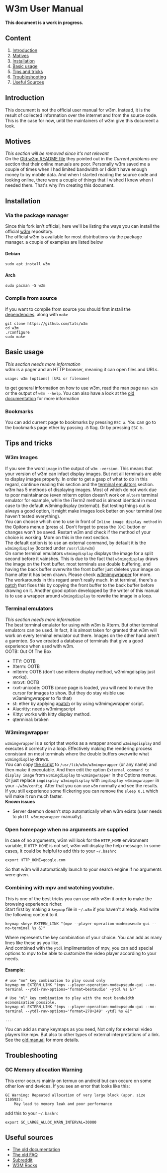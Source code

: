 # W3m User Manual

**This document is a work in progress.**

## Content
1. [Introduction](#introduction)
2. [Motives](#motives)
3. [Installation](#installation)
4. [Basic usage](#basic-usage)
5. [Tips and tricks](#tips-and-tricks)
6. [Troubleshooting](#troubleshooting)
7. [Useful Sources](#useful-sources)

## Introduction
This document is not the official user manual for w3m. Instead, it is the result of collected information over the internet and from the source code. This is the case for now, until the maintainers of w3m give this document a look.
## Motives
*This section will be removed since it's not relevant*  
On the [Old w3m README file](https://github.com/tats/w3m/blob/master/doc/README#L23) they pointed out in the *Current problems are* section that their online manuals are poor. Personally w3m saved me a couple of times when I had limited bandwidth or I didn't have enough money to by mobile data. And when I started reading the source code and looking online, there were a couple of things that I wished I knew when I needed them. That's why I'm creating this document.
## Installation
### Via the package manager
Since this fork isn't official, here we'll be listing the ways you can install the official [w3m](https://github.com/tats/w3m) repository.  
The official w3m is available for most distributions via the package manager. a couple of examples are listed below
#### Debian
```
sudo apt install w3m
```
#### Arch
```
sudo pacman -S w3m
```
### Compile from source
If you want to compile from source you should first install the [dependencies](https://github.com/medanisjbara/w3m-expantions#dependencies). along with `make`
```
git clone https://github.com/tats/w3m
cd w3m
./configure
sudo make
```


## Basic usage
*This section needs more information*  
w3m is a pager and an HTTP browser, meaning it can open files and URLs.
```
usage: w3m [options] [URL or filename]
```
to get general information on how to use w3m, read the man page `man w3m` or the output of `w3m --help`.
You can also have a look at the [old documentation](https://github.com/tats/w3m/blob/master/doc/MANUAL.html) for more information
### Bookmarks
You can add current page to bookmarks by pressing `ESC a`.
You can go to the bookmarks page ether by passing `-B` flag. Or by pressing `ESC b`.

## Tips and tricks
### W3m Images
If you see the word `image` in the output of `w3m -version`. This means that your version of w3m can infact display images. But not all terminals are able to display images properly. In order to get a gasp of what to do in this regard, continue reading this section and the [terminal emulators](#terminal-emulators) section.  
w3m has 5 methods of displaying images. Most of which do not work due to poor maintainance (even mlterm option doesn't work on `mlterm` terminal emulator for example, while the iTerm2 method is almost identical in most case to the default w3mimgdisplay (external)). But testing things out is always a good option, it might make images look better on your terminal (we haven't tested everything).  
You can choose which one to use in front of `Inline image display method` in the Opitons menue (press `o`). Don't forget to press the `[OK]` button or changes won't be saved. Restart w3m and check if the method of your choice is working. More on this in the next section.  
The default option is to use an external command, by default it is the `w3mimgdisplay` (located under `/usr/lib/w3m`)  
On some terminal emulators `w3mimgdisplay` displays the image for a split second before it vainshes. This is due to the fact that `w3mimgdisplay` draws the image on the front buffer. most terminals use double buffering, and having the back buffer overwrite the front buffer just deletes your image on frame after it has been drawn. Please check [w3mimgwrapper](#w3mimgwrapper) for more.  
The workarounds in this regard aren't really much. In st terminal, there's a [patch](https://st.suckless.org/patches/w3m/) that fixes this by copying the front buffer to the back buffer before drawing on it. Another good option developped by the writer of this manual is to use a wrapper around `w3mimgdisplay` to rewrite the image in a loop.  
### Terminal emulators
*This section needs more information*  
The best terminal emulator for using with w3m is Xterm. But other terminal emulators can be used. In fact, it is almost taken for granted that w3m will work on every terminal emulator out there. Images on the other hand aren't a garentee. So we created a database of terminals that give a good experience when used with w3m.  
OOTB: Out Of The Box
* TTY: OOTB
* Xterm: OOTB
* mlterm: OOTB (don't use mlterm display method, w3mimgdisplay just works).
* mrxvt: OOTB
* rxvt-unicode: OOTB (once page is loaded, you will need to move the cursor for images to show. But they do stay visible use w3amimgwrapper to fix that)
* st: ether by applying a[patch](https://st.suckless.org/patches/w3m/) or by using w3mimgwrapper script.
* Alacritty: needs w3mimgscript
* Kitty: works with kitty display method.
* qterminal: broken
### W3mimgwrapper
`w3mimgwrapper` is a script that works as a wrapper around `w3mimgdisplay` and executes it correctly in a loop. Effectively making the rendering process consistant on most terminals where the double buffers overwrite what `w3mimgdisplay` draws.  
You can copy [the script](/scripts/w3mimgwrapper) to `/usr/lib/w3m/w3mimgwrapper` (or any name) and then make it executable. And then edit the option `External command to display image` from `w3mimgdisplay` to `w3mimgwrapper` in the Options menue. Or just replace `imgdisplay w3mimgdisplay` with `imgdisplay w3mimgwrapper` in your `~/w3m/config`. After that you can use `w3m` normally and see the results.  
If you still experience some flickering you can remove the `sleep 0.1` which will make it run much faster.  
**Known issues**  
* Server daemon doesn't stop automatically when w3m exists (user needs to `pkill w3mimgwrapper` manually).
### Open homepage when no arguments are supplied
In case of no arguments, w3m will look for the `HTTP_HOME` environment variable, If `HTTP_HOME` is not set, w3m will display the help message.
In some cases, It could be helpful to add this to your `~/.bashrc`
```
export HTTP_HOME=google.com
```
So that w3m will automatically launch to your search engine if no arguments were given.

### Combining with mpv and watching youtube.
This is one of the best tricks you can use with w3m it order to make the browsing experience richer.  
Start first by making a `keymap` file in `~/.w3m` if you haven't already. And write the following content to it.

```
keymap <key> EXTERN_LINK "(mpv --player-operation-mode=pseudo-gui --no-terminal %s &)"
```
Where *<key>* represents the key combination of your choice. You can add as many lines like these as you like.  
And combined with the `ytdl` implimentation of mpv, you can add special options to mpv to be able to customize the video player according to your needs.
#### Example:
```
# use "mn" key combination to play sound only
keymap mn EXTERN_LINK "(mpv --player-operation-mode=pseudo-gui --no-terminal --ytdl-raw-options='format=bestaudio' -ytdl %s &)"

# Use "ml" key combination to play with the most bandwidth economisation possible.
keymap ml EXTERN_LINK "(mpv --player-operation-mode=pseudo-gui --no-terminal --ytdl-raw-options='format=278+249' -ytdl %s &)"

...
```

You can add as many keymaps as you need, Not only for external video players like mpv. But also to other types of external interpretations of a link. See the [old manual](https://github.com/tats/w3m/blob/master/doc/MANUAL.html) for more details.

## Troubleshooting
### GC Memory allocation Warning
This error occurs mainly on termux on android but can occure on some other low end devices.
If you see an error that looks like this:
```
GC Warning: Repeated allocation of very large block (appr. size 110592):
	May lead to memory leak and poor performance
```
add this to your `~/.bashrc`
```
export GC_LARGE_ALLOC_WARN_INTERVAL=30000
```
## Useful sources
* [The old documentation](https://github.com/tats/w3m/blob/master/doc/MANUAL.html)
* [The old FAQ](https://github.com/tats/w3m/blob/master/doc/FAQ.html)
* [Subreddit](reddit.com/r/w3m)
* [W3M Rocks](http://w3m.rocks/) 
